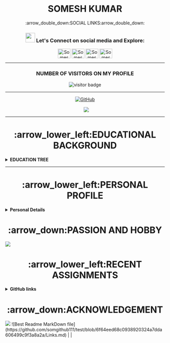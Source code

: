 <h1 align="center"> SOMESH KUMAR </h1>

<p align="center">
:arrow_double_down:SOCIAL LINKS:arrow_double_down:
<h3 align="center"> <img src="https://raw.githubusercontent.com/iampavangandhi/iampavangandhi/master/gifs/Hi.gif" width="30px"> Let's Connect on social media and Explore:</h3>
<p align="center">
<a href="https://twitter.com/SomeshG43717565" target="blank"><img align="center" src="https://cdn.jsdelivr.net/npm/simple-icons@3.0.1/icons/twitter.svg" alt="Somesh Gupta" height="30" width="40" /></a> 
<a href="https://www.linkedin.com/in/somesh-kumar-4995b2121/" target="blank"><img align="center" src="https://cdn.jsdelivr.net/npm/simple-icons@3.0.1/icons/linkedin.svg" alt="Somesh Kumar" height="30" width="40" /></a>
<a href="https://www.instagram.com/s0m.gupta/" target="blank"><img align="center" src="https://cdn.jsdelivr.net/npm/simple-icons@3.0.1/icons/instagram.svg" alt="Somesh Gupta" height="30" width="40" /></a>
<a href="https://www.youtube.com/channel/UCWKWilgAj2KOjZScVH9jlxw" target="blank"><img align="center" src="https://cdn.jsdelivr.net/npm/simple-icons@3.0.1/icons/youtube.svg" alt="Somesh Kumar" height="30" width="40" /></a>
</p>

-----

  <h3 align="center"> NUMBER OF VISITORS ON MY PROFILE </h3> 
 <p align="center"><img src="https://visitor-badge.glitch.me/badge?page_id=somgithub111.somgithub111" alt="visitor badge"/></p>

-------
 <p align="center"> <a href="https://github-readme-stats.vercel.app/api?username=somgithub111&show_icons=true&theme=gotham%22%20alt=%22somgithub111"><img align="center" alt="GitHub" src="https://img.shields.io/badge/Quick Analysis of my github statistics%20-%23121011.svg?&style=for-the-badge&logo=github&logoColor=white"/></a></p>
 

 <p align="center">&nbsp; <img align="center" src="https://github-readme-stats.vercel.app/api?username=somgithub111&show_icons=true&theme=gotham%22%20alt=%22somgithub111" /> </p>

-----

<h1 align="center"> :arrow_lower_left:EDUCATIONAL BACKGROUND </h1> 
<!-- Education Details of Somesh -->
<details close="close"> 
  <summary><b>EDUCATION TREE </b></summary>
  <ol> <br/>
     <li>
      :arrow_down_small:GRADUATION:arrow_down_small:
        </li>
    <br/>
    
| ***Degree/Qualification***  |    ***Institute/School***  |  ***Aggregate***  |    ***Session***  |
| :------: | :-----: | :------: | :-----: |
|B.Tech [Information Technology] |Greater Noida Institute of Technology, Greater Noida[UP]    |66%   |   2013-2017|
      
          
   <br/>                       
   <li>
  :arrow_down_small: <u>INTERMEDIATE</u> :arrow_down_small:
       </li>
       <br/>
       
| ***Degree/Qualification***  |    ***Institute/School***  |  ***Aggregate***  |    ***Session***  |
| :------: | :-----: | :------: | :-----: |
|C.B.S.E [PCME + Informatics Practices] |Guru Gobind Singh Public School, Bokaro[Jharkhand]  |69%   |   2011-2013|     

     
   <br/>                       
   <li>
      :arrow_down_small:MATRICULATION:arrow_down_small:
       </li>
       <br/>
       
| ***Degree/Qualification***  |    ***Institute/School***  |  ***Aggregate***  |    ***Session***  |
| :------: | :-----: | :------: | :-----: |
|C.B.S.E [Science+Maths+SST+Eng+Sanskrit ] |Scottish Public School, Katihar[Bihar]  |9.4 CGPA   |  Upto 2011|     

</ol>
</details>

__________

<h1 align="center">:arrow_lower_left:PERSONAL PROFILE</h1> 
<details close="close"> 
  <summary><b>Personal Details</b></summary>
<ul><br/>
<b>
  Father's Name: </b>
  
```sh
  Sanjay Kumar Gupta
  ```
  <b>
Date Of Birth: </b>

 ```sh
 15th September 1996
  ```
  <b>
Marital Status: </b>

   ```sh
 Unmarried
  ```
 <b> 
Languages: </b>

   ```sh
 English and Hindi
  ```
  <b>
Correspondence Address:</b>

```sh
 House No.10, Wazidpur (Near Jaypee Cosmos) Noida Sector 135, UP-854105
  ```
  <b>
  Permanent Address: </b>
  
  ```sh
  C/O-S.K Gupta, Kalibari Colony "Rajhata" Katihar ,Bihar-854105
  ```
</ul>
</details>

<h1 align="center"> :arrow_down:PASSION AND HOBBY </h1>
<a href="https://github.com/somgithub111/keenable/blob/main/MyPassion.md"><img src="https://www.picgifs.com/graphics/c/click-here/graphics-click-here-851444.gif" border="0" /></a> <a href="https://github.com/somgithub111/keenable/blob/main/MyPassion.md"><My Passion and Hobby/></a>

<h1 align="center">:arrow_lower_left:RECENT ASSIGNMENTS</h1> 
<details close="close"> 
  <summary><b>GitHub links</b></summary>
<ol><ul><br/>
  ![MyPassion.md](https://github.com/somgithub111/keenable/blob/a674dfcdf891630c6dd765fd92f0de3bcc3389d5/MyPassion.md)
  </ul><br/>
  
  <ul><br/>
  ![Other_Service_Analysis.md](https://github.com/somgithub111/keenable/blob/a674dfcdf891630c6dd765fd92f0de3bcc3389d5/Other_Service_Analysis.md)
  </ul><br/>

 <ul><br/>
  ![Self_Service_Analysis.md](https://github.com/somgithub111/keenable/blob/a674dfcdf891630c6dd765fd92f0de3bcc3389d5/Self_Service_Analysis.md)
  </ul><br/>

</ul>
</details>

<h1 align="center"> :arrow_down:ACKNOWLEDGEMENT </h1>
<a href="https://github.com/somgithub111/test/blob/6f64eed68c0938920324a7dda606499c9f3a8a2a/Links.md"><img src="https://www.picgifs.com/graphics/c/click-here/graphics-click-here-851444.gif" border="0" /></a> ![Best Readme MarkDown file](https://github.com/somgithub111/test/blob/6f64eed68c0938920324a7dda606499c9f3a8a2a/Links.md) |                       |
